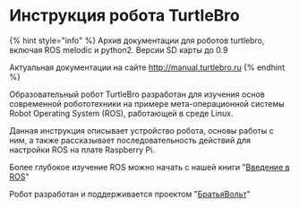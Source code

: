 # Инструкция робота TurtleBro


{% hint style="info" %}
Архив документации для роботов turtlebro, включая ROS melodic и python2. Версии SD карты до 0.9

Актуальная документации на сайте http://manual.turtlebro.ru 
{% endhint %}


Образовательный робот TurtleBro разработан для изучения основ современной робототехники на примере мета-операционной системы Robot Operating System \(ROS\), работающей в среде Linux.

Данная инструкция описывает устройство робота, основы работы с ним, а также рассказывает последовательность действий для настройки ROS на плате Raspberry Pi.

Более глубокое изучение ROS можно начать с нашей книги "[Введение в ROS](http://docs.voltbro.ru/starting-ros/)"

Робот разработан и поддерживается проектом "[БратьяВольт](http://www.voltbro.ru)"

